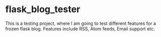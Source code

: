 # flask_blog_tester
This is a testing project, where I am going to test different features for a frozen flask blog. Features include RSS, Atom feeds, Email support etc.

